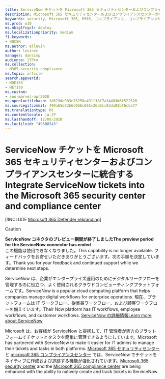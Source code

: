 ```yaml
---
title: ServiceNow チケットを Microsoft 365 セキュリティセンターおよびコンプライアンスセンターに統合する
description: Microsoft 365 セキュリティセンターおよびコンプライアンスセンターから ServiceNow のチケットを作成および追跡する方法について説明します。
keywords: security, Microsoft 365, M365, コンプライアンス, コンプライアンスセンター, セキュリティセンター, ServiceNow, チケット, tasks, 雪, connection
ms.prod: w10
ms.mktglfcycl: deploy
ms.localizationpriority: medium
f1.keywords:
- NOCSH
ms.author: ellevin
author: levinec
manager: dansimp
audience: ITPro
ms.collection:
- M365-security-compliance
ms.topic: article
search.appverid:
- MOE150
- MET150
ms.custom:
- seo-marvel-apr2020
ms.openlocfilehash: 1d629de983e73258e491f18f7a34403d6f522520
ms.sourcegitcommit: 490a65d32b6d656c661c36a2cc8dda03bf6cba77
ms.translationtype: MT
ms.contentlocale: ja-JP
ms.lasthandoff: 12/08/2020
ms.locfileid: "49588543"
---
```

# <a name="integrate-servicenow-tickets-into-the-microsoft-365-security-center-and-compliance-center"></a><span data-ttu-id="e4bad-104">ServiceNow チケットを Microsoft 365 セキュリティセンターおよびコンプライアンスセンターに統合する</span><span class="sxs-lookup"><span data-stu-id="e4bad-104">Integrate ServiceNow tickets into the Microsoft 365 security center and compliance center</span></span>

[!INCLUDE [Microsoft 365 Defender rebranding](../includes/microsoft-defender.md)]

>[!CAUTION]
><span data-ttu-id="e4bad-105">**ServiceNow コネクタのプレビュー期間が終了しました**</span><span class="sxs-lookup"><span data-stu-id="e4bad-105">**The preview period for the ServiceNow connector has ended**</span></span><br>
><span data-ttu-id="e4bad-106">この機能は使用できなくなりました。</span><span class="sxs-lookup"><span data-stu-id="e4bad-106">This capability is no longer available.</span></span> <span data-ttu-id="e4bad-107">フィードバックをお寄せいただきありがとうございます。次の手順を決定しています。</span><span class="sxs-lookup"><span data-stu-id="e4bad-107">Thank you for your feedback and continued support while we determine next steps.</span></span>

<span data-ttu-id="e4bad-108">ServiceNow は、企業がエンタープライズ運用のためにデジタルワークフローを管理するのに役立つ、よく使用されるクラウドコンピューティングプラットフォームです。</span><span class="sxs-lookup"><span data-stu-id="e4bad-108">ServiceNow is a popular cloud computing platform that helps companies manage digital workflows for enterprise operations.</span></span> <span data-ttu-id="e4bad-109">現在、プラットフォームは IT ワークフロー、従業員ワークフロー、および顧客ワークフローを備えています。</span><span class="sxs-lookup"><span data-stu-id="e4bad-109">Their Now platform has IT workflows, employee workflows, and customer workflows.</span></span> [<span data-ttu-id="e4bad-110">ServiceNow の詳細情報</span><span class="sxs-lookup"><span data-stu-id="e4bad-110">Learn more about ServiceNow</span></span>](https://www.servicenow.com/)

<span data-ttu-id="e4bad-111">Microsoft は、お客様が ServiceNow と提携して、IT 管理者が両方のプラットフォームでチケットとタスクを簡単に管理できるようにしています。</span><span class="sxs-lookup"><span data-stu-id="e4bad-111">Microsoft has partnered with ServiceNow to make it easier for IT admins to manage their tickets and tasks in both platforms.</span></span> <span data-ttu-id="e4bad-112">[Microsoft 365 セキュリティセンター](overview-security-center.md) と [microsoft 365 コンプライアンスセンター](https://docs.microsoft.com/microsoft-365/compliance/microsoft-365-compliance-center) では、ServiceNow でチケットをネイティブに作成および追跡する機能が強化されています。</span><span class="sxs-lookup"><span data-stu-id="e4bad-112">[Microsoft 365 security center](overview-security-center.md) and the [Microsoft 365 compliance center](https://docs.microsoft.com/microsoft-365/compliance/microsoft-365-compliance-center) are being enhanced with the ability to natively create and track tickets in ServiceNow.</span></span>
